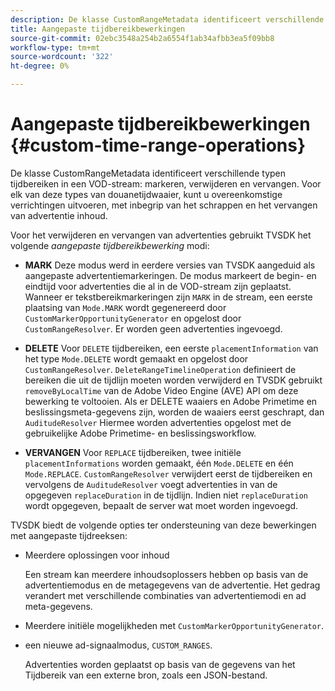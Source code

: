 ```yaml
---
description: De klasse CustomRangeMetadata identificeert verschillende typen tijdbereiken in een VOD-streammarkering, -verwijderen en -vervangen. Voor elk van deze types van douanetijdwaaier, kunt u overeenkomstige verrichtingen uitvoeren, met inbegrip van het schrappen en het vervangen van advertentie inhoud.
title: Aangepaste tijdbereikbewerkingen
source-git-commit: 02ebc3548a254b2a6554f1ab34afbb3ea5f09bb8
workflow-type: tm+mt
source-wordcount: '322'
ht-degree: 0%

---
```


# Aangepaste tijdbereikbewerkingen {#custom-time-range-operations}

De klasse CustomRangeMetadata identificeert verschillende typen tijdbereiken in een VOD-stream: markeren, verwijderen en vervangen. Voor elk van deze types van douanetijdwaaier, kunt u overeenkomstige verrichtingen uitvoeren, met inbegrip van het schrappen en het vervangen van advertentie inhoud.

<!--<a id="section_1323C0BAC259424C85A6ACFB48FE77EC"></a>-->

Voor het verwijderen en vervangen van advertenties gebruikt TVSDK het volgende *aangepaste tijdbereikbewerking* modi:

* **MARK** Deze modus werd in eerdere versies van TVSDK aangeduid als aangepaste advertentiemarkeringen. De modus markeert de begin- en eindtijd voor advertenties die al in de VOD-stream zijn geplaatst. Wanneer er tekstbereikmarkeringen zijn `MARK` in de stream, een eerste plaatsing van `Mode.MARK` wordt gegenereerd door `CustomMarkerOpportunityGenerator` en opgelost door `CustomRangeResolver`. Er worden geen advertenties ingevoegd.

* **DELETE** Voor `DELETE` tijdbereiken, een eerste `placementInformation` van het type `Mode.DELETE` wordt gemaakt en opgelost door `CustomRangeResolver`. `DeleteRangeTimelineOperation` definieert de bereiken die uit de tijdlijn moeten worden verwijderd en TVSDK gebruikt `removeByLocalTime` van de Adobe Video Engine (AVE) API om deze bewerking te voltooien. Als er DELETE waaiers en Adobe Primetime en beslissingsmeta-gegevens zijn, worden de waaiers eerst geschrapt, dan `AuditudeResolver` Hiermee worden advertenties opgelost met de gebruikelijke Adobe Primetime- en beslissingsworkflow.

* **VERVANGEN** Voor `REPLACE` tijdbereiken, twee initiële `placementInformations` worden gemaakt, één `Mode.DELETE` en één `Mode.REPLACE`. `CustomRangeResolver` verwijdert eerst de tijdbereiken en vervolgens de `AuditudeResolver` voegt advertenties in van de opgegeven `replaceDuration` in de tijdlijn. Indien niet `replaceDuration` wordt opgegeven, bepaalt de server wat moet worden ingevoegd.

TVSDK biedt de volgende opties ter ondersteuning van deze bewerkingen met aangepaste tijdreeksen:

* Meerdere oplossingen voor inhoud

  Een stream kan meerdere inhoudsoplossers hebben op basis van de advertentiemodus en de metagegevens van de advertentie. Het gedrag verandert met verschillende combinaties van advertentiemodi en ad meta-gegevens.
* Meerdere initiële mogelijkheden met `CustomMarkerOpportunityGenerator`.
* een nieuwe ad-signaalmodus, `CUSTOM_RANGES`.

  Advertenties worden geplaatst op basis van de gegevens van het Tijdbereik van een externe bron, zoals een JSON-bestand.
